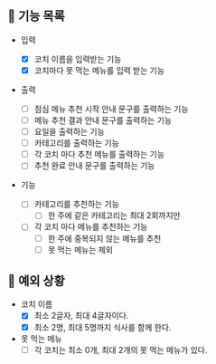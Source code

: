 ## 📄 기능 목록

- 입력

  - [x] 코치 이름을 입력받는 기능
  - [x] 코치마다 못 먹는 메뉴를 입력 받는 기능

- 출력

  - [ ] 점심 메뉴 추천 시작 안내 문구를 출력하는 기능
  - [ ] 메뉴 추천 결과 안내 문구를 출력하는 기능
  - [ ] 요일을 출력하는 기능
  - [ ] 카테고리를 출력하는 기능
  - [ ] 각 코치 마다 추천 메뉴를 출력하는 기능
  - [ ] 추천 완료 안내 문구를 출력하는 기능

- 기능
  - [ ] 카테고리를 추천하는 기능
    - [ ] 한 주에 같은 카테고리는 최대 2회까지만
  - [ ] 각 코치 마다 메뉴를 추천하는 기능
    - [ ] 한 주에 중복되지 않는 메뉴를 추천
    - [ ] 못 먹는 메뉴는 제외

## 🎯 예외 상황

- 코치 이름
  - [x] 최소 2글자, 최대 4글자이다.
  - [x] 최소 2명, 최대 5명까지 식사를 함께 한다.
- 못 먹는 메뉴
  - [ ] 각 코치는 최소 0개, 최대 2개의 못 먹는 메뉴가 있다.
